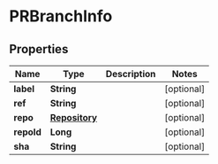 
# PRBranchInfo

## Properties
Name | Type | Description | Notes
------------ | ------------- | ------------- | -------------
**label** | **String** |  |  [optional]
**ref** | **String** |  |  [optional]
**repo** | [**Repository**](Repository.md) |  |  [optional]
**repoId** | **Long** |  |  [optional]
**sha** | **String** |  |  [optional]



